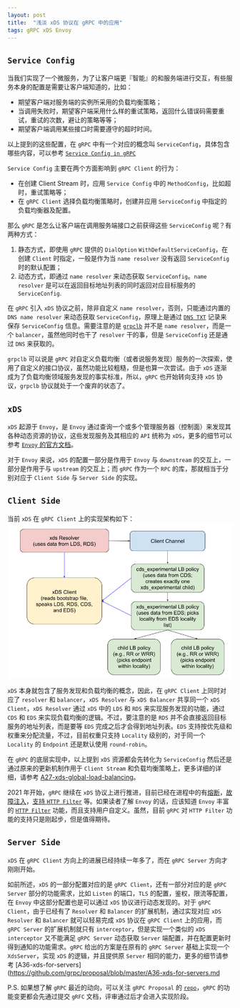 ```yaml
---
layout: post
title:  "浅淡 xDS 协议在 gRPC 中的应用"
tags: gRPC xDS Envoy
---
```


## `Service Config`
当我们实现了一个微服务，为了让客户端更『智能』的和服务端进行交互，有些服务本身的配置是需要让客户端知道的，比如：

* 期望客户端对服务端的实例所采用的负载均衡策略；
* 当调用失败时，期望客户端采用什么样的重试策略，返回什么错误码需要重试，重试的次数，避让的策略等等；
* 期望客户端调用某些接口时需要遵守的超时时间。

以上提到的这些配置，在 `gRPC` 中有一个对应的概念叫 `ServiceConfig`，具体包含哪些内容，可以参考 [`Service Config in gRPC`](https://github.com/grpc/grpc/blob/master/doc/service_config.md) 

`Service Config` 主要在两个方面影响到 `gRPC Client` 的行为：

* 在创建 Client Stream 时，应用 `Service Config` 中的 `MethodConfig`，比如超时，重试策略等；
* 在 `gRPC Client` 选择负载均衡策略时，创建并应用 `ServiceConfig` 中指定的负载均衡器及配置。

那么 `gRPC` 是怎么让客户端在调用服务端接口之前获得这些 `ServiceConfig` 呢？有两种方式：

1. 静态方式，即使用 `gRPC` 提供的 `DialOption` `WithDefaultServiceConfig`，在创建 `Client` 时指定，一般是作为当 `name resolver` 没有返回 `ServiceConfig` 时的默认配置；
2. 动态方式，即通过 `name resolver` 来动态获取 `ServiceConfig`。`name resolver` 是可以在返回目标地址列表的同时返回对应目标服务的 `ServiceConfig`.

在 `gRPC` 引入 `xDS` 协议之前，除非自定义 `name resolver`，否则，只能通过内置的 `DNS name resolver` 来动态获取 `ServiceConfig`，原理上是通过 [`DNS TXT`](https://github.com/grpc/proposal/blob/master/A2-service-configs-in-dns.md) 记录来保存 `ServiceConfig` 信息。需要注意的是 [`grpclb`](https://github.com/grpc/grpc/blob/master/doc/load-balancing.md) 并不是 `name resolver`，而是一个 `balancer`，虽然他同时也干了 `resolver` 干的事，但是 `ServiceConfig` 还是通过 `DNS` 来获取的。

`grpclb` 可以说是 `gRPC` 对自定义负载均衡（或者说服务发现）服务的一次探索，使用了自定义的接口协议，虽然功能比较粗糙，但是也算一次尝试。由于 `xDS` 逐渐成为了负载均衡领域服务发现的事实标准，所以，`gRPC` 也开始转向支持 `xDS` 协议，`grpclb` 协议就处于一个废弃的状态了。

## `xDS`
`xDS` 起源于 `Envoy`，是 `Envoy` 通过查询一个或多个管理服务器（控制面）来发现其各种动态资源的协议，这些发现服务及其相应的 `API` 统称为 `xDS`，更多的细节可以参考 [`Envoy` 的官方文档](https://www.envoyproxy.io/docs/envoy/latest/api/api)。

对于 `Envoy` 来说，`xDS` 的配置一部分是作用于 `Envoy` 与 `downstream` 的交互上，一部分是作用于与 `upstream` 的交互上；而 `gRPC` 作为一个 `RPC` 的库，那就相当于分别对应于 `Client Side` 与 `Server Side` 的实现。

## `Client Side` 

当前 `xDS` 在 `gRPC Client` 上的实现架构如下：
![grpc-client-arch.png](https://github.com/grpc/proposal/raw/master/A27_graphics/grpc_client_architecture.png)

`xDS` 本身就包含了服务发现和负载均衡的概念，因此，在 `gRPC Client` 上同时对应了 `resolver` 和 `balancer`，`xDS Resolver` 与 `xDS Balancer` 共享同一个 `xDS Client`，`xDS Resolver` 通过 `xDS` 中的 `LDS` 和 `RDS` 来实现服务发现的功能，通过 `CDS` 和 `EDS` 来实现负载均衡的逻辑。不过，要注意的是 `RDS` 并不会直接返回目标服务的地址列表，而是要等 `EDS` 完成之后才会得到地址列表。`EDS` 支持按优先级和权重来分配流量，不过，目前权重只支持 `Locality` 级别的，对于同一个 `Locality` 的 `Endpoint` 还是默认使用 `round-robin`。

在 `gRPC` 的底层实现中，以上提到 `xDS` 资源都会先转化为 `ServiceConfig` 然后还是通过原来的更新机制作用于 `Client Stream`  和负载均衡策略上，更多详细的详细，请参考 [A27-xds-global-load-balancing](https://github.com/grpc/proposal/blob/master/A27-xds-global-load-balancing.md)。

2021 年开始，`gRPC` 继续在 `xDS` 协议上进行推进，目前已经在进程中的有[熔断](https://github.com/grpc/proposal/blob/master/A32-xds-circuit-breaking.md)，[故障注入](https://github.com/grpc/proposal/blob/master/A33-Fault-Injection.md)，[支持 `HTTP Filter`](https://github.com/grpc/proposal/blob/master/A39-xds-http-filters.md) 等。如果读者了解 `Envoy` 的话，应该知道 `Envoy` 丰富的 [`HTTP Filter`](https://www.envoyproxy.io/docs/envoy/latest/configuration/http/http_filters/http_filters) 功能，而且支持用户自定义。虽然，目前 `gRPC` 对 `HTTP Filter` 功能的支持只是刚起步，但是值得期待。

## `Server Side`
`xDS` 在 `gRPC Client` 方向上的进展已经持续一年多了，而在 `gRPC Server` 方向才刚刚开始。

如前所述，`xDS` 的一部分配置对应的是 `gRPC Client`，还有一部分对应的是 `gRPC Server` 部分的功能需求，比如 `Listen` 的端口，`TLS` 的配置，鉴权，限流等配置，在 `Envoy` 中这部分配置也是可以通过 `xDS` 协议进行动态发现的。对于 `gRPC Client`，由于已经有了 `Resolver` 和 `Balancer` 的扩展机制，通过实现对应 `xDS Resolver` 和 `Balancer` 就可以轻易完成 `xDS` 协议在 `gRPC Client` 上的应用，而 `gRPC Server` 的扩展机制就只有 `interceptor`，但是实现一个类似的 `xDS interceptor` 又不能满足 `gRPC Server` 动态获取 `Server` 端配置，并在配置更新时得到通知的功能需求。`gRPC` 给出的方案是在原有的 `gRPC Server` 基础上实现一个 `XdsServer`，实现 `xDS` 的逻辑，并且提供原 `Server` 相同的能力，更多的细节请参考 [A36-xds-for-servers](https://github.com/grpc/proposal/blob/master/A36-xds-for-servers.md

P.S. 如果想了解 `gRPC` 最近的动向，可以关注 `gRPC Proposal` 的 [`repo`](https://github.com/grpc/proposal)，`gRPC` 的功能变更都会先通过提交 `gRFC` 文档，评审通过后才会进入实现阶段。
